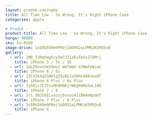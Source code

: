 ```yaml
---
layout: produk-casinghp
title: All Time Low - So Wrong, It's Right iPhone Case
categories: apple

# Produk
product-title: All Time Low - So Wrong, It's Right iPhone Case
harga: 90000
sku: hn-0108
image-drive: 1nIRb569m9PRej1UO952xLPMKzK5PD3uB
gallery:
  - url: 1MB_I5Mqh4g5cy5m72I1oEuTeGzZl6Mrj
    title: iPhone 5 / 5s / SE
  - url: 1mLZ0nzrUeS8mzI-WmTmbX-4JNmFeWseC
    title: iPhone 6 / 6s
  - url: 1ZCV2k4g55H9lqI9zBSJzUUHc8A8xeaOT
    title: iPhone 6 Plus / 6s Plus
  - url: 1y5Djc7CJTxiMh8KNKjrWEg94Mu5mL1AR
    title: iPhone 7 / 8
  - url: 1rt_SNJtNILvezyjDsnaz41iBmAm6pdeT
    title: iPhone 7 Plus / 8 Plus
  - url: 1nIRb569m9PRej1UO952xLPMKzK5PD3uB
    title: iPhone X
---
```

